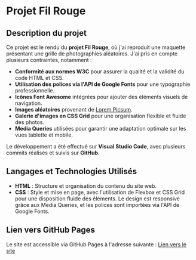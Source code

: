 # Projet Fil Rouge

## Description du projet

Ce projet est le rendu du **projet Fil Rouge**, où j'ai reproduit une maquette présentant une grille de photographies aléatoires. J'ai pris en compte plusieurs contraintes, notamment :

- **Conformité aux normes W3C** pour assurer la qualité et la validité du code HTML et CSS.
- **Utilisation des polices via l'API de Google Fonts** pour une typographie professionnelle.
- **Icônes Font Awesome** intégrées pour ajouter des éléments visuels de navigation.
- **Images aléatoires** provenant de [Lorem Picsum](https://picsum.photos/).
- **Galerie d'images en CSS Grid** pour une organisation flexible et fluide des photos.
- **Media Queries** utilisées pour garantir une adaptation optimale sur les vues tablette et mobile.

Le développement a été effectué sur **Visual Studio Code**, avec plusieurs commits réalisés et suivis sur **GitHub**.

## Langages et Technologies Utilisés

- **HTML** : Structure et organisation du contenu du site web.
- **CSS** : Style et mise en page, avec l'utilisation de Flexbox et CSS Grid pour une disposition fluide des éléments. Le design est responsive grâce aux Media Queries, et les polices sont importées via l'API de Google Fonts.

## Lien vers GitHub Pages

Le site est accessible via GitHub Pages à l'adresse suivante : [Lien vers le site](https://hokoloina.github.io/TPR109/)
